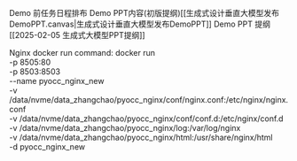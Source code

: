 Demo 前任务日程排布
Demo PPT内容(初版提纲)[[生成式设计垂直大模型发布DemoPPT.canvas|生成式设计垂直大模型发布DemoPPT]]
Demo PPT 提纲[[2025-02-05 生成式大模型PPT提纲]]

Nginx docker run command:
docker run \
-p 8505:80 \
-p 8503:8503 \
--name pyocc_nginx_new \
-v /data/nvme/data_zhangchao/pyocc_nginx/conf/nginx.conf:/etc/nginx/nginx.conf \
-v /data/nvme/data_zhangchao/pyocc_nginx/conf/conf.d:/etc/nginx/conf.d \
-v /data/nvme/data_zhangchao/pyocc_nginx/log:/var/log/nginx \
-v /data/nvme/data_zhangchao/pyocc_nginx/html:/usr/share/nginx/html \
-d pyocc_nginx_new